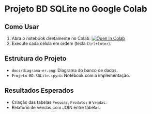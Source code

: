 # Projeto BD SQLite no Google Colab  

## Como Usar  
1. Abra o notebook diretamente no Colab: [![Open In Colab](https://colab.research.google.com/assets/colab-badge.svg)](https://colab.research.google.com/github/CarlosHisoka/projeto-bd-colab/blob/main/Projeto-BD-SQLite.ipynb)  
2. Execute cada célula em ordem (tecla `Ctrl+Enter`).  

## Estrutura do Projeto  
- `docs/diagrama-er.png`: Diagrama do banco de dados.  
- `Projeto-BD-SQLite.ipynb`: Notebook com a implementação.  

## Resultados Esperados  
- Criação das tabelas `Pessoas`, `Produtos` e `Vendas`.  
- Relatório de vendas com JOIN entre tabelas.  
